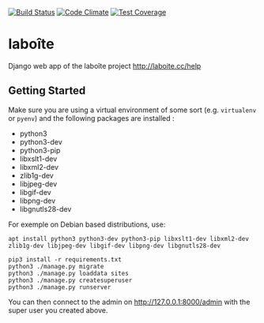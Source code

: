 [![Build Status](https://api.travis-ci.org/laboiteproject/lenuage.svg?branch=master)](https://travis-ci.org/laboiteproject/lenuage)
[![Code Climate](https://codeclimate.com/github/laboiteproject/lenuage/badges/gpa.svg)](https://codeclimate.com/github/laboiteproject/lenuage)
[![Test Coverage](https://codeclimate.com/github/laboiteproject/lenuage/badges/coverage.svg)](https://codeclimate.com/github/laboiteproject/lenuage/coverage)

# laboîte
Django web app of the laboîte project http://laboite.cc/help

## Getting Started

Make sure you are using a virtual environment of some sort (e.g. `virtualenv` or
`pyenv`) and the following packages are installed :

* python3
* python3-dev
* python3-pip
* libxslt1-dev
* libxml2-dev
* zlib1g-dev
* libjpeg-dev
* libgif-dev
* libpng-dev
* libgnutls28-dev

For exemple on Debian based distributions, use:
```
apt install python3 python3-dev python3-pip libxslt1-dev libxml2-dev zlib1g-dev libjpeg-dev libgif-dev libpng-dev libgnutls28-dev 
```

```
pip3 install -r requirements.txt
python3 ./manage.py migrate
python3 ./manage.py loaddata sites
python3 ./manage.py createsuperuser
python3 ./manage.py runserver
```

You can then connect to the admin on http://127.0.0.1:8000/admin with the super
user you created above.

